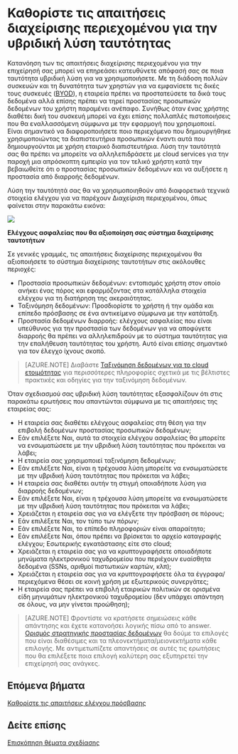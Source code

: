 <properties
    pageTitle="Azure Active Directory υβριδική ταυτότητας θέματα σχεδίασης - Καθορίστε τις απαιτήσεις διαχείρισης περιεχομένου | Microsoft Azure"
    description="Παρέχει πληροφορίες για τον τρόπο για να καθορίσετε τις απαιτήσεις διαχείρισης περιεχομένου της επιχείρησής σας. Συνήθως όταν ένας χρήστης διαθέτει δική του συσκευή μπορεί να έχει επίσης πολλαπλές πιστοποιήσεις που θα εναλλασσόμενη σύμφωνα με την εφαρμογή που χρησιμοποιεί. Είναι σημαντικό να διαφοροποιήσετε ποιο περιεχόμενο που δημιουργήθηκε χρησιμοποιώντας τα διαπιστευτήρια προσωπικών έναντι αυτά που δημιουργούνται με χρήση εταιρικό διαπιστευτήρια. Λύση την ταυτότητά σας θα πρέπει να μπορείτε να αλληλεπιδράσετε με cloud services για την παροχή μια απρόσκοπτη εμπειρία για τον τελικό χρήστη κατά την βεβαιωθείτε ότι ο προστασίας προσωπικών δεδομένων και να αυξήσετε η προστασία από διαρροής δεδομένων."
    documentationCenter=""
    services="active-directory"
    authors="billmath"
    manager="femila"
    editor=""/>

<tags
    ms.service="active-directory"
    ms.devlang="na"
    ms.topic="article"
    ms.tgt_pltfrm="na"
    ms.workload="identity" 
    ms.date="08/08/2016"
    ms.author="billmath"/>

# <a name="determine-content-management-requirements-for-your-hybrid-identity-solution"></a>Καθορίστε τις απαιτήσεις διαχείρισης περιεχομένου για την υβριδική λύση ταυτότητας

Κατανόηση των τις απαιτήσεις διαχείρισης περιεχομένου για την επιχείρησή σας μπορεί να επηρεάσει κατευθύνετε απόφασή σας σε ποια ταυτότητα υβριδική λύση για να χρησιμοποιήσετε. Με τη διάδοση πολλών συσκευών και τη δυνατότητα των χρηστών για να εμφανίσετε τις δικές τους συσκευές ([BYOD](http://aka.ms/byodcg)), η εταιρεία πρέπει να προστατεύσετε τα δικά τους δεδομένα αλλά επίσης πρέπει να τηρεί προστασίας προσωπικών δεδομένων του χρήστη παραμένει ανέπαφο. Συνήθως όταν ένας χρήστης διαθέτει δική του συσκευή μπορεί να έχει επίσης πολλαπλές πιστοποιήσεις που θα εναλλασσόμενη σύμφωνα με την εφαρμογή που χρησιμοποιεί. Είναι σημαντικό να διαφοροποιήσετε ποιο περιεχόμενο που δημιουργήθηκε χρησιμοποιώντας τα διαπιστευτήρια προσωπικών έναντι αυτά που δημιουργούνται με χρήση εταιρικό διαπιστευτήρια. Λύση την ταυτότητά σας θα πρέπει να μπορείτε να αλληλεπιδράσετε με cloud services για την παροχή μια απρόσκοπτη εμπειρία για τον τελικό χρήστη κατά την βεβαιωθείτε ότι ο προστασίας προσωπικών δεδομένων και να αυξήσετε η προστασία από διαρροής δεδομένων. 

Λύση την ταυτότητά σας θα να χρησιμοποιηθούν από διαφορετικά τεχνικά στοιχεία ελέγχου για να παρέχουν Διαχείριση περιεχομένου, όπως φαίνεται στην παρακάτω εικόνα:
 
![](./media/hybrid-id-design-considerations/securitycontrols.png)

**Ελέγχους ασφαλείας που θα αξιοποίηση σας σύστημα διαχείρισης ταυτοτήτων**

Σε γενικές γραμμές, τις απαιτήσεις διαχείρισης περιεχομένου θα αξιοποιήσετε το σύστημα διαχείρισης ταυτοτήτων στις ακόλουθες περιοχές:

- Προστασία προσωπικών δεδομένων: εντοπισμός χρήστη στον οποίο ανήκει ένας πόρος και εφαρμόζοντας στα κατάλληλα στοιχεία ελέγχου για τη διατήρηση της ακεραιότητας.
- Ταξινόμηση δεδομένων: Προσδιορίστε το χρήστη ή την ομάδα και επίπεδο πρόσβασης σε ένα αντικείμενο σύμφωνα με την κατάταξη. 
- Προστασία δεδομένων διαρροής: ελέγχους ασφαλείας που είναι υπεύθυνος για την προστασία των δεδομένων για να αποφύγετε διαρροής θα πρέπει να αλληλεπιδρούν με το σύστημα ταυτότητας για την επαλήθευση ταυτότητας του χρήστη. Αυτό είναι επίσης σημαντικό για τον έλεγχο ίχνους σκοπό.

>[AZURE.NOTE]
Διαβάστε [Ταξινόμηση δεδομένων για το cloud ετοιμότητας](http://download.microsoft.com/download/0/A/3/0A3BE969-85C5-4DD2-83B6-366AA71D1FE3/Data-Classification-for-Cloud-Readiness.pdf) για περισσότερες πληροφορίες σχετικά με τις βέλτιστες πρακτικές και οδηγίες για την ταξινόμηση δεδομένων.

Όταν σχεδιασμού σας υβριδική λύση ταυτότητας εξασφαλίζουν ότι στις παρακάτω ερωτήσεις που απαντώνται σύμφωνα με τις απαιτήσεις της εταιρείας σας:

- Η εταιρεία σας διαθέτει ελέγχους ασφαλείας στη θέση για την επιβολή δεδομένων προστασίας προσωπικών δεδομένων;
 - Εάν επιλέξετε Ναι, αυτά τα στοιχεία ελέγχου ασφαλείας θα μπορείτε να ενσωματώσετε με την υβριδική λύση ταυτότητας που πρόκειται να λάβει;
- Η εταιρεία σας χρησιμοποιεί ταξινόμηση δεδομένων;
 - Εάν επιλέξετε Ναι, είναι η τρέχουσα λύση μπορείτε να ενσωματώσετε με την υβριδική λύση ταυτότητας που πρόκειται να λάβει;
- Η εταιρεία σας διαθέτει αυτήν τη στιγμή οποιαδήποτε λύση για διαρροής δεδομένων; 
 - Εάν επιλέξετε Ναι, είναι η τρέχουσα λύση μπορείτε να ενσωματώσετε με την υβριδική λύση ταυτότητας που πρόκειται να λάβει;
- Χρειάζεται η εταιρεία σας για να ελέγξετε την πρόσβαση σε πόρους;
 - Εάν επιλέξετε Ναι, τον τύπο των πόρων;
 - Εάν επιλέξετε Ναι, το επίπεδο πληροφοριών είναι απαραίτητο;
 - Εάν επιλέξετε Ναι, όπου πρέπει να βρίσκεται το αρχείο καταγραφής ελέγχου; Εσωτερικής εγκατάστασης είτε στο cloud;
- Χρειάζεται η εταιρεία σας για να κρυπτογραφήσετε οποιαδήποτε μηνύματα ηλεκτρονικού ταχυδρομείου που περιέχουν ευαίσθητα δεδομένα (SSNs, αριθμοί πιστωτικών καρτών, κλπ);
- Χρειάζεται η εταιρεία σας για να κρυπτογραφήσετε όλα τα έγγραφα/περιεχόμενα θέσει σε κοινή χρήση με εξωτερικούς συνεργάτες;
- Η εταιρεία σας πρέπει να επιβολή εταιρικών πολιτικών σε ορισμένα είδη μηνυμάτων ηλεκτρονικού ταχυδρομείου (δεν υπάρχει απάντηση σε όλους, να μην γίνεται προώθηση);
 
>[AZURE.NOTE]
Φροντίστε να κρατήσετε σημειώσεις κάθε απάντησης και έχετε κατανοήσει λογικής πίσω από το answer. [Ορισμός στρατηγικής προστασίας δεδομένων](active-directory-hybrid-identity-design-considerations-data-protection-strategy.md) θα δούμε τα επιλογές που είναι διαθέσιμες και τα πλεονεκτήματα/μειονεκτήματα κάθε επιλογής.  Με αντιμετωπίζετε απαντήσεις σε αυτές τις ερωτήσεις που θα επιλέξετε ποια επιλογή καλύτερη σας εξυπηρετεί την επιχείρησή σας ανάγκες.


## <a name="next-steps"></a>Επόμενα βήματα
[Καθορίστε τις απαιτήσεις ελέγχου πρόσβασης](active-directory-hybrid-identity-design-considerations-accesscontrol-requirements.md)

## <a name="see-also"></a>Δείτε επίσης
[Επισκόπηση θέματα σχεδίασης](active-directory-hybrid-identity-design-considerations-overview.md)

